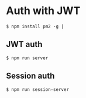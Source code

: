 # Auth with JWT

```
$ npm install pm2 -g |
```

## JWT auth

```
$ npm run server
```

## Session auth

```
$ npm run session-server
```
